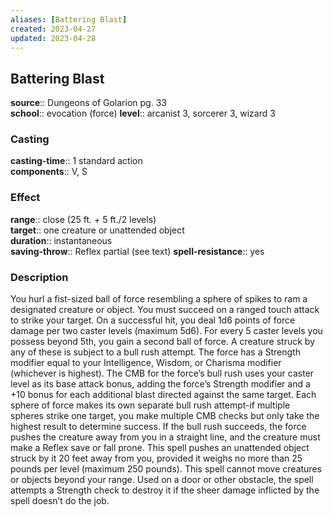 ```yaml
---
aliases: [Battering Blast]
created: 2023-04-27
updated: 2023-04-28
---
```


## Battering Blast

**source**:: Dungeons of Golarion pg. 33  
**school**:: evocation (force)
**level**:: arcanist 3, sorcerer 3, wizard 3

### Casting

**casting-time**:: 1 standard action  
**components**:: V, S

### Effect

**range**:: close (25 ft. + 5 ft./2 levels)  
**target**:: one creature or unattended object  
**duration**:: instantaneous  
**saving-throw**:: Reflex partial (see text)
**spell-resistance**:: yes

### Description

You hurl a fist-sized ball of force resembling a sphere of spikes to ram a designated creature or object. You must succeed on a ranged touch attack to strike your target. On a successful hit, you deal 1d6 points of force damage per two caster levels (maximum 5d6). For every 5 caster levels you possess beyond 5th, you gain a second ball of force. A creature struck by any of these is subject to a bull rush attempt. The force has a Strength modifier equal to your Intelligence, Wisdom, or Charisma modifier (whichever is highest). The CMB for the force’s bull rush uses your caster level as its base attack bonus, adding the force’s Strength modifier and a +10 bonus for each additional blast directed against the same target. Each sphere of force makes its own separate bull rush attempt-if multiple spheres strike one target, you make multiple CMB checks but only take the highest result to determine success. If the bull rush succeeds, the force pushes the creature away from you in a straight line, and the creature must make a Reflex save or fall prone. This spell pushes an unattended object struck by it 20 feet away from you, provided it weighs no more than 25 pounds per level (maximum 250 pounds). This spell cannot move creatures or objects beyond your range. Used on a door or other obstacle, the spell attempts a Strength check to destroy it if the sheer damage inflicted by the spell doesn’t do the job.
